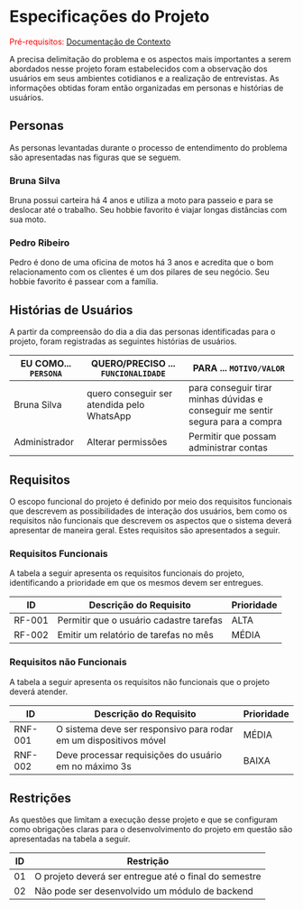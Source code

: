 # Especificações do Projeto

<span style="color:red">Pré-requisitos: <a href="1-Documentação de Contexto.md"> Documentação de Contexto</a></span>

A precisa delimitação do problema e os aspectos mais importantes a serem abordados nesse projeto foram estabelecidos com a observação dos usuários em seus ambientes cotidianos e a realização de entrevistas. As informações obtidas foram então organizadas em personas e histórias de usuários.

## Personas

As personas levantadas durante o processo de entendimento do problema são apresentadas nas figuras que se seguem.
### Bruna Silva
Bruna possui carteira há 4 anos e utiliza a moto para passeio e para se deslocar até o trabalho. Seu hobbie favorito é viajar longas distâncias com sua moto.
### Pedro Ribeiro
Pedro é dono de uma oficina de motos há 3 anos e acredita que o bom relacionamento com os clientes é um dos pilares de seu negócio. Seu hobbie favorito é passear com a família.

## Histórias de Usuários

A partir da compreensão do dia a dia das personas identificadas para o projeto, foram registradas as seguintes histórias de usuários.

|EU COMO... `PERSONA`| QUERO/PRECISO ... `FUNCIONALIDADE` |PARA ... `MOTIVO/VALOR`                 |
|--------------------|------------------------------------|----------------------------------------|
|Bruna Silva  | quero conseguir ser atendida pelo WhatsApp         | para conseguir tirar minhas dúvidas e conseguir me sentir segura para a compra             |
|Administrador       | Alterar permissões                 | Permitir que possam administrar contas |

## Requisitos

O escopo funcional do projeto é definido por meio dos requisitos funcionais que descrevem as possibilidades de interação dos usuários, bem como os requisitos não funcionais que descrevem os aspectos que o sistema deverá apresentar de maneira geral. Estes requisitos são apresentados a seguir.

### Requisitos Funcionais
A tabela a seguir apresenta os requisitos funcionais do projeto, identificando a prioridade em que os mesmos devem ser entregues.

|ID    | Descrição do Requisito  | Prioridade |
|------|-----------------------------------------|----|
|RF-001| Permitir que o usuário cadastre tarefas | ALTA | 
|RF-002| Emitir um relatório de tarefas no mês   | MÉDIA |


### Requisitos não Funcionais
A tabela a seguir apresenta os requisitos não funcionais que o projeto deverá atender.

|ID     | Descrição do Requisito  |Prioridade |
|-------|-------------------------|----|
|RNF-001| O sistema deve ser responsivo para rodar em um dispositivos móvel | MÉDIA | 
|RNF-002| Deve processar requisições do usuário em no máximo 3s |  BAIXA | 

## Restrições

As questões que limitam a execução desse projeto e que se configuram como obrigações claras para o desenvolvimento do projeto em questão são apresentadas na tabela a seguir.

|ID| Restrição                                             |
|--|-------------------------------------------------------|
|01| O projeto deverá ser entregue até o final do semestre |
|02| Não pode ser desenvolvido um módulo de backend        |
